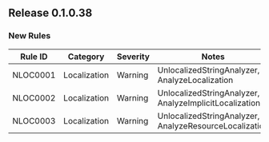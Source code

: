 ## Release 0.1.0.38

### New Rules

Rule ID | Category | Severity | Notes
--------|----------|----------|-------
NLOC0001 | Localization | Warning | UnlocalizedStringAnalyzer, AnalyzeLocalization
NLOC0002 | Localization | Warning | UnlocalizedStringAnalyzer, AnalyzeImplicitLocalization
NLOC0003 | Localization | Warning | UnlocalizedStringAnalyzer, AnalyzeResourceLocalization
